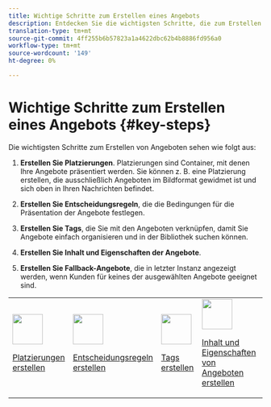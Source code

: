 ```yaml
---
title: Wichtige Schritte zum Erstellen eines Angebots
description: Entdecken Sie die wichtigsten Schritte, die zum Erstellen eines Angebots erforderlich sind.
translation-type: tm+mt
source-git-commit: 4ff255b6b57823a1a4622dbc62b4b8886fd956a0
workflow-type: tm+mt
source-wordcount: '149'
ht-degree: 0%

---
```


# Wichtige Schritte zum Erstellen eines Angebots {#key-steps}

Die wichtigsten Schritte zum Erstellen von Angeboten sehen wie folgt aus:

1. **Erstellen Sie Platzierungen**.
Platzierungen sind Container, mit denen Ihre Angebote präsentiert werden. Sie können z. B. eine Platzierung erstellen, die ausschließlich Angeboten im Bildformat gewidmet ist und sich oben in Ihren Nachrichten befindet.

1. **Erstellen Sie Entscheidungsregeln**, die die Bedingungen für die Präsentation der Angebote festlegen.

1. **Erstellen Sie Tags**, die Sie mit den Angeboten verknüpfen, damit Sie Angebote einfach organisieren und in der Bibliothek suchen können.

1. **Erstellen Sie Inhalt und Eigenschaften der Angebote**.

1. **Erstellen Sie Fallback-Angebote**, die in letzter Instanz angezeigt werden, wenn Kunden für keines der ausgewählten Angebote geeignet sind.

<table>
<tr>
<td><img src="../assets/do-not-localize/icon-placement.svg" width="60px"><p><a href="../offer-library/creating-placements.md">Platzierungen erstellen</a></p></td>
<td><img src="../assets/do-not-localize/icon-rules.svg" width="60px"><p><a href="../offer-library/creating-decision-rules.md">Entscheidungsregeln erstellen</a></p></td>
<td><img src="../assets/do-not-localize/icon-tags.svg" width="60px"><p><a href="../offer-library/creating-tags.md">Tags erstellen</a></p></td>
<td><img src="../assets/do-not-localize/icon-offer.svg" width="60px"><p><a href="../offer-library/creating-personalized-offers.md">Inhalt und Eigenschaften von Angeboten erstellen</a></p></td>
<td><img src="../assets/do-not-localize/icon-fallback.svg" width="60px"><p><a href="../offer-library/creating-fallback-offers.md">Fallback-Angebote erstellen</a></p></td></tr>
</table>
